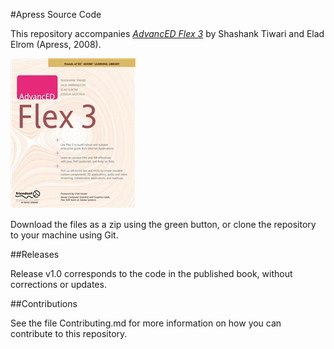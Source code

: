 #Apress Source Code

This repository accompanies [*AdvancED Flex 3*](http://www.apress.com/9781430210276) by Shashank Tiwari and Elad Elrom (Apress, 2008).

![Cover image](9781430210276.jpg)

Download the files as a zip using the green button, or clone the repository to your machine using Git.

##Releases

Release v1.0 corresponds to the code in the published book, without corrections or updates.

##Contributions

See the file Contributing.md for more information on how you can contribute to this repository.
